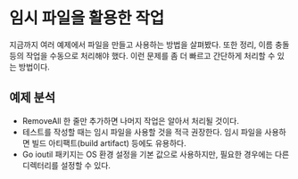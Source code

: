# 임시 파일을 활용한 작업

지금까지 여러 예제에서 파일을 만들고 사용하는 방법을 살펴봤다. 또한 정리, 이름 충돌 등의 작업을 수동으로 처리해야 했다. 이런 문제를 좀 더 빠르고 간단하게 처리할 수 있는 방법이다.

## 예제 분석

- RemoveAll 한 줄만 추가하면 나머지 작업은 알아서 처리될 것이다.
- 테스트를 작성할 때는 임시 파일을 사용할 것을 적극 권장한다. 임시 파일을 사용하면 빌드 아티팩트(build artifact) 등에도 유용하다.
- Go ioutil 패키지는 OS 환경 설정을 기본 값으로 사용하지만, 필요한 경우에는 다른 디렉터리를 설정할 수 있다.

